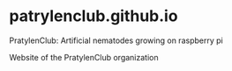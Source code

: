 # patrylenclub.github.io
PratylenClub: Artificial nematodes growing on raspberry pi

Website of the PratylenClub organization
